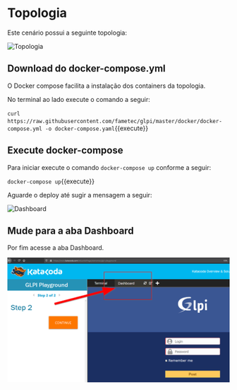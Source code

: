 # Topologia 

Este cenário possui a seguinte topologia: 


![Topologia](https://raw.githubusercontent.com/fametec/glpi/master/topologia-docker-compose-glpi.png)



## Download do docker-compose.yml


O Docker compose facilita a instalação dos containers da topologia. 

No terminal ao lado execute o comando a seguir: 

`curl https://raw.githubusercontent.com/fametec/glpi/master/docker/docker-compose.yml -o docker-compose.yaml`{{execute}}


## Execute docker-compose


Para iniciar execute o comando `docker-compose up` conforme a seguir: 


`docker-compose up`{{execute}}



Aguarde o deploy até sugir a mensagem a seguir: 

![Dashboard](https://github.com/eduardofraga/katacoda-scenarios/raw/master/glpi-playground/katacoda/mariadb-ready-for-connection.png)


## Mude para a aba Dashboard

Por fim acesse a aba Dashboard. 


![Dashboard](https://github.com/eduardofraga/katacoda-scenarios/raw/master/glpi-playground/katacoda/2020-03-21-18-12-46-Window.png)




